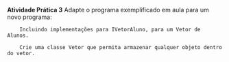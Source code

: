 **Atividade Prática 3**
        Adapte o programa exemplificado em aula para um novo programa:

        
        Incluindo implementações para IVetorAluno, para um Vetor de Alunos.

        Crie uma classe Vetor que permita armazenar qualquer objeto dentro do vetor.

